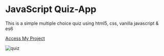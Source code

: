 # JavaScript Quiz-App
 This is a simple multiple choice quiz using html5, css, vanilla javascript & es6


[Access My Project](https://jelsonjay.github.io/quiz-app/)

![quiz](https://user-images.githubusercontent.com/50907905/87940464-8ba2ea80-ca91-11ea-83e5-d88f70bc6f31.png)
